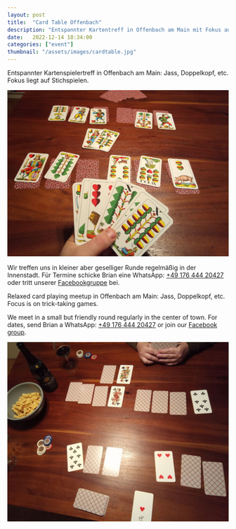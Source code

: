 ```yaml
---
layout: post
title:  "Card Table Offenbach"
description: "Entspannter Kartentreff in Offenbach am Main mit Fokus auf Stichspielen"
date:   2022-12-14 18:34:00
categories: ["event"]
thumbnail: "/assets/images/cardtable.jpg"
---
```

Entspannter Kartenspielertreff in Offenbach am Main: Jass, Doppelkopf, etc. Fokus liegt auf Stichspielen.

![constancejass](/assets/images/constancejass.jpg)   

Wir treffen uns in kleiner aber geselliger Runde regelmäßig in der Innenstadt. Für Termine schicke Brian eine WhatsApp: [+49 176 444 20427](tel:+4917644420427) oder tritt unserer [Facebookgruppe](https://www.facebook.com/groups/cardtableoffenbach) bei.

Relaxed card playing meetup in Offenbach am Main: Jass, Doppelkopf, etc. Focus is on trick-taking games.

We meet in a small but friendly round regularly in the center of town. For dates, send Brian a WhatsApp: [+49 176 444 20427](tel:+4917644420427) or join our [Facebook group](https://www.facebook.com/groups/cardtableoffenbach).

![](/assets/images/dummytarot.jpg)  


